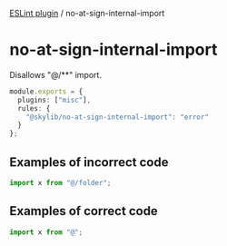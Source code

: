 [ESLint plugin](https://ilyub.github.io/eslint-plugin/) / no-at-sign-internal-import

# no-at-sign-internal-import

Disallows "@/**" import.

```ts
module.exports = {
  plugins: ["misc"],
  rules: {
    "@skylib/no-at-sign-internal-import": "error"
  }
};
```

## Examples of incorrect code

```ts
import x from "@/folder";
```

## Examples of correct code

```ts
import x from "@";
```